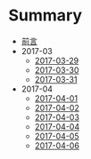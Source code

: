 # Summary
- [前言](README.md)
- 2017-03
    - [2017-03-29](2017-03-29.md)
    - [2017-03-30](2017-03-30.md)
    - [2017-03-31](2017-03-31.md)
- 2017-04
    - [2017-04-01](2017-04-01.md)
    - [2017-04-02](2017-04-02.md)
    - [2017-04-03](2017-04-03.md)
    - [2017-04-04](2017-04-04.md)
    - [2017-04-05](2017-04-05.md)
    - [2017-04-06](2017-04-06.md)